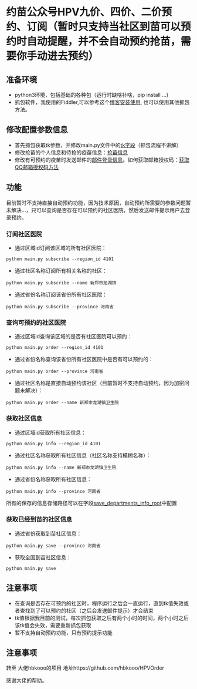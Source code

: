 # 约苗公众号HPV九价、四价、二价预约、订阅（暂时只支持当社区到苗可以预约时自动提醒，并不会自动预约抢苗，需要你手动进去预约）

## 准备环境
- python3环境，包括基础的各种包（运行时缺啥补啥，pip install ...)
- 抓包软件，我使用的Fiddler,可以参考这个[博客安装使用](https://blog.csdn.net/ychgyyn/article/details/82154433), 也可以使用其他抓包方法。
## 修改配置参数信息
- 首先抓包获取tk参数，并修改main.py文件中的[tk字段](main.py#L24)（抓包流程不讲解）
- 修改抢苗的个人信息和待抢的疫苗信息：[抢苗信息](YuemiaoPublicAccount/config.py)
- 修改有可预约的疫苗时发送邮件的[邮件登录信息](thirdparty/config.py)。如何获取邮箱授权码：[获取QQ邮箱授权码方法](https://service.mail.qq.com/cgi-bin/help?subtype=1&&no=1001256&&id=28)

## 功能
 目前暂时不支持直接自动预约功能，因为技术原因，自动预约所需要的参数问题暂未解决...，只可以查询是否存在可以预约的社区医院，然后发送邮件提示用户去登录预约。

### 订阅社区医院
- 通过区域id订阅该区域的所有社区医院：

`python main.py subscribe --region_id 4101`

- 通过社区名称订阅所有相关名称的社区：

`python main.py subscribe --name 新郑市龙湖镇`

- 通过省份名称订阅该省份所有社区医院：

`python main.py subscribe --province 河南省`

### 查询可预约的社区医院
- 通过区域id查询该区域的是否有社区医院可以预约：

`python main.py order --region_id 4101`

- 通过省份名称查询该省份所有社区医院中是否有可以预约的：

 `python main.py order --province 河南省`

- 通过社区名称是直接自动预约该社区（目前暂时不支持自动预约，因为加密问题未解决）：

`python main.py order --name 新郑市龙湖镇卫生院`

### 获取社区信息
- 通过区域id获取所有社区信息：

`python main.py info --region_id 4101`
  
- 通过社区名称获取所有社区信息（社区名称支持模糊名称）：

`python main.py info --name 新郑市龙湖镇卫生院`
  
- 通过省份名称获取所有社区信息：

`python main.py info --province 河南省`

所有的保存的信息存储路径可以在字段[save_departments_info_root](YuemiaoPublicAccount/config.py)中配置

### 获取已经到苗的社区信息
- 通过省份获取到苗社区信息：

`python main.py save --province 河南省`
  
- 获取全国到苗社区信息：

`python main.py save`

## 注意事项
- 在查询是否存在可预约的社区时，程序运行之后会一直运行，直到tk值失效或者查找到了可以预约的社区（之后会发送邮件提示）才会结束
- tk值根据我目前的测试，每次抓包获取之后有两个小时的时间，两个小时之后该tk值会失效，需要重新抓包获取
- 暂不支持自动预约功能，只有预约提示功能

## 注意事项
转至 大佬hbkooo的项目
地址https://github.com/hbkooo/HPVOrder

感谢大佬的帮助。
